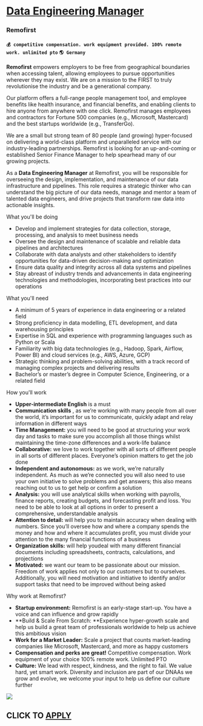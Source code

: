 # [Data Engineering Manager](https://www.remotewlb.com/apply/data-engineering-manager-84002)  
### Remofirst  
#### `💰 competitive compensation. work equipment provided. 100% remote work. unlimited pto` `🌎 Germany`  

**Remofirst** empowers employers to be free from geographical boundaries when accessing talent, allowing employees to pursue opportunities wherever they may exist. We are on a mission to the FIRST to truly revolutionise the industry and be a generational company.

Our platform offers a full-range people management tool, and employee benefits like health insurance, and financial benefits, and enabling clients to hire anyone from anywhere with one click. Remofirst manages employees and contractors for Fortune 500 companies (e.g., Microsoft, Mastercard) and the best startups worldwide (e.g., TransferGo).

We are a small but strong team of 80 people (and growing) hyper-focused on delivering a world-class platform and unparalleled service with our industry-leading partnerships. Remofirst is looking for an up-and-coming or established Senior Finance Manager to help spearhead many of our growing projects.

As a **Data Engineering Manager** at Remofirst, you will be responsible for overseeing the design, implementation, and maintenance of our data infrastructure and pipelines. This role requires a strategic thinker who can understand the big picture of our data needs, manage and mentor a team of talented data engineers, and drive projects that transform raw data into actionable insights.

  
  

What you'll be doing

  * Develop and implement strategies for data collection, storage, processing, and analysis to meet business needs
  * Oversee the design and maintenance of scalable and reliable data pipelines and architectures
  * Collaborate with data analysts and other stakeholders to identify opportunities for data-driven decision-making and optimization
  * Ensure data quality and integrity across all data systems and pipelines
  * Stay abreast of industry trends and advancements in data engineering technologies and methodologies, incorporating best practices into our operations

  
  

What you'll need

  * A minimum of 5 years of experience in data engineering or a related field
  * Strong proficiency in data modelling, ETL development, and data warehousing principles
  * Expertise in SQL and experience with programming languages such as Python or Scala
  * Familiarity with big data technologies (e.g., Hadoop, Spark, Airflow, Power BI) and cloud services (e.g., AWS, Azure, GCP)
  * Strategic thinking and problem-solving abilities, with a track record of managing complex projects and delivering results
  * Bachelor’s or master’s degree in Computer Science, Engineering, or a related field

  
  

How you'll work

  * **Upper-intermediate English** is a must
  * **Communication skills** , as we’re working with many people from all over the world, it’s important for us to communicate, quickly adapt and relay information in different ways
  * **Time Management:** you will need to be good at structuring your work day and tasks to make sure you accomplish all those things whilst maintaining the time-zone differences and a work-life balance
  * **Collaborative:** we love to work together with all sorts of different people in all sorts of different places. Everyone’s opinion matters to get the job done
  * **Independent and autonomous:** as we work, we’re naturally independent. As much as we’re connected you will also need to use your own initiative to solve problems and get answers; this also means reaching out to us to get help or confirm a solution
  * **Analysis:** you will use analytical skills when working with payrolls, finance reports, creating budgets, and forecasting profit and loss. You need to be able to look at all options in order to present a comprehensive, understandable analysis
  * **Attention to detail:** will help you to maintain accuracy when dealing with numbers. Since you’ll oversee how and where a company spends the money and how and where it accumulates profit, you must divide your attention to the many financial functions of a business
  * **Organization skills:** will help youdeal with many different financial documents including spreadsheets, contracts, calculations, and projections
  * **Motivated:** we want our team to be passionate about our mission. Freedom of work applies not only to our customers but to ourselves. Additionally, you will need motivation and initiative to identify and/or support tasks that need to be improved without being asked

  
  

Why work at Remofirst?

  * **Startup environment:** Remofirst is an early-stage start-up. You have a voice and can influence and grow rapidly
  * **Build & Scale From Scratch: **Experience hyper-growth scale and help us build a great team of professionals worldwide to help us achieve this ambitious vision
  * **Work for a Market Leader:** Scale a project that counts market-leading companies like Microsoft, Mastercard, and more as happy customers
  * **Compensation and perks are great!** Competitive compensation. Work equipment of your choice 100% remote work. Unlimited PTO
  * **Culture:** We lead with respect, kindness, and the right to fail. We value hard, yet smart work. Diversity and inclusion are part of our DNAAs we grow and evolve, we welcome your input to help us define our culture further

![](https://remotive.com/job/track/1903381/blank.gif?source=public_api)  
## CLICK TO [APPLY](https://www.remotewlb.com/apply/data-engineering-manager-84002)

